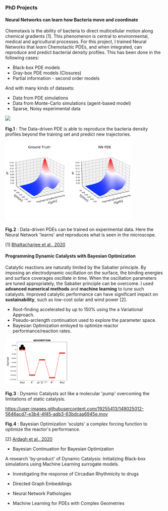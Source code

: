 ### PhD Projects

#### Neural Networks can learn how Bacteria move and coordinate  
Chemotaxis is the ability of bacteria to direct multicellular motion along chemical gradients [1]. This phenomenon is central to environmental, medical and agricultural processes. For this project, I trained Neural Networks that *learn* Chemotactic PDEs, and when integrated, can reproduce and predict bacterial density profiles. This has been done in the following cases:
  * Black-box PDE models
  * Gray-box PDE models (Closures)
  * Partial information - second order models  
  
And with many kinds of datasets:
  * Data from PDE simulations 
  * Data from Monte-Carlo simulations (agent-based model)
  * Sparse, Noisy experimental data

<img src="NNPDE1.gif" width="400"/>

**Fig.1** : The Data-driven PDE is able to reproduce the bacteria density profiles beyond the training set and predict new trajectories. 

<img src="1.PNG" width="400"/>

**Fig.2** : Data-driven PDEs can be trained on experimental data. Here the Neural Network 'learns' and reproduces what is seen in the microscope. 


[1]  [Bhattacharjee et al., 2020](https://www.sciencedirect.com/science/article/pii/S0006349521004276)

#### Programming Dynamic Catalysts with Bayesian Optimization
Catalytic reactions are naturally limited by the Sabatier principle. By imposing an electrodynamic oscillation on the surface, the binding energies and surface coverages oscillate in time.  When the oscillation parameters are tuned appropriately, the Sabatier principle can be overcome. I used **advanced numerical methods** and **machine learning** to tune such catalysts. Improved catalytic performance can have significant impact on **sustainability**, such as low-cost solar and wind power [2].
 * Root-finding accelerated by up to 150% using the a Variational Approach.
 * Pseudo-arclength continuation used to explore the parameter space.
 * Bayesian Optimization emloyed to optimize reactor performance/reaction rates.

<img src="dyncat.gif" width="200"/>

**Fig.3** : Dynamic Catalysts act like a molecular 'pump' overcoming the limitations of static catalysis.

https://user-images.githubusercontent.com/19255413/149025012-5646acd7-e3b4-4f45-adb3-63bdcaa6945e.mov



**Fig.4** : Bayesian Optimization 'sculpts' a complex forcing function to optimize the reactor's performance. 

[2] [Ardagh et al., 2020](https://pubs.rsc.org/en/content/articlelanding/2020/sc/c9sc06140a)


* Bayesian Continuation for Bayesian Optimization

A research 'by-product' of Dynamic Catalysis: Initializing Black-box simulations using Machine Learning surrogate models. 

* Investigating the response of Circadian Rhythmicity to drugs


* Directed Graph Embeddings
* Neural Network Pathologies
* Machine Learning for PDEs with Complex Geometries






